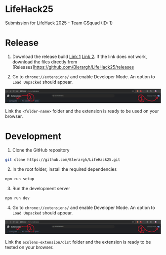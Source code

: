 # LifeHack25
Submission for LifeHack 2025 - Team GSquad (ID: 1)

# Release
1. Download the release build [Link 1](https://github.com/user-attachments/files/20779773/EcoLens.zip) [Link 2](https://github.com/Blerargh/LifeHack25/releases/download/v1.0/EcoLens.zip). If the link does not work, download the files directly from [Releases]https://github.com/Blerargh/LifeHack25/releases

2. Go to `chrome://extensions/` and enable Developer Mode. An option to `Load Unpacked` should appear. 

![Image of `chrome://extensions/` header](image.png)

Link the `<folder-name>` folder and the extension is ready to be used on your browser.

# Development
1. Clone the GitHub repository
```bash
git clone https://github.com/Blerargh/LifeHack25.git
```
2. In the root folder, install the required dependencies
```bash
npm run setup
```
3. Run the development server
```bash
npm run dev
```
4. Go to `chrome://extensions/` and enable Developer Mode. An option to `Load Unpacked` should appear. 

![Image of `chrome://extensions/` header](image.png)

Link the `ecolens-extension/dist` folder and the extension is ready to be tested on your browser.
